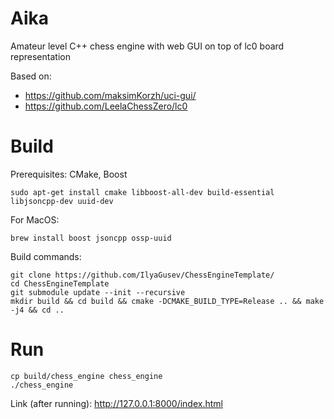 # Aika

Amateur level C++ chess engine with web GUI on top of lc0 board representation

Based on:
* https://github.com/maksimKorzh/uci-gui/
* https://github.com/LeelaChessZero/lc0

# Build

Prerequisites: CMake, Boost
```
sudo apt-get install cmake libboost-all-dev build-essential libjsoncpp-dev uuid-dev
```

For MacOS:
```
brew install boost jsoncpp ossp-uuid
```

Build commands:
```
git clone https://github.com/IlyaGusev/ChessEngineTemplate/
cd ChessEngineTemplate
git submodule update --init --recursive
mkdir build && cd build && cmake -DCMAKE_BUILD_TYPE=Release .. && make -j4 && cd ..
```

# Run
```
cp build/chess_engine chess_engine
./chess_engine
```

Link (after running): http://127.0.0.1:8000/index.html
